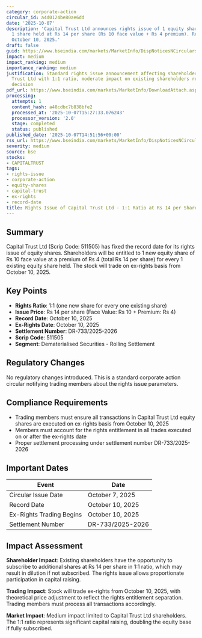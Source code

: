 ```yaml
---
category: corporate-action
circular_id: a4d0124be80ae6dd
date: '2025-10-07'
description: 'Capital Trust Ltd announces rights issue of 1 equity share for every
  1 share held at Rs 14 per share (Rs 10 face value + Rs 4 premium). Record date:
  October 10, 2025.'
draft: false
guid: https://www.bseindia.com/markets/MarketInfo/DispNoticesNCirculars.aspx?Noticeid={232DE1D2-D2D4-4C80-BECB-3B6FF9514FE5}&noticeno=20251007-70&dt=10/07/2025&icount=70&totcount=76&flag=0
impact: medium
impact_ranking: medium
importance_ranking: medium
justification: Standard rights issue announcement affecting shareholders of Capital
  Trust Ltd with 1:1 ratio, moderate impact on existing shareholders requiring investment
  decision
pdf_url: https://www.bseindia.com/markets/MarketInfo/DownloadAttach.aspx?id=20251007-70&attachedId=
processing:
  attempts: 1
  content_hash: a48cdbc7b838bfe2
  processed_at: '2025-10-07T15:27:33.076243'
  processor_version: '2.0'
  stage: completed
  status: published
published_date: '2025-10-07T14:51:56+00:00'
rss_url: https://www.bseindia.com/markets/MarketInfo/DispNoticesNCirculars.aspx?Noticeid={232DE1D2-D2D4-4C80-BECB-3B6FF9514FE5}&noticeno=20251007-70&dt=10/07/2025&icount=70&totcount=76&flag=0
severity: medium
source: bse
stocks:
- CAPITALTRUST
tags:
- rights-issue
- corporate-action
- equity-shares
- capital-trust
- ex-rights
- record-date
title: Rights Issue of Capital Trust Ltd - 1:1 Ratio at Rs 14 per Share
---
```


## Summary

Capital Trust Ltd (Scrip Code: 511505) has fixed the record date for its rights issue of equity shares. Shareholders will be entitled to 1 new equity share of Rs 10 face value at a premium of Rs 4 (total Rs 14 per share) for every 1 existing equity share held. The stock will trade on ex-rights basis from October 10, 2025.

## Key Points

- **Rights Ratio**: 1:1 (one new share for every one existing share)
- **Issue Price**: Rs 14 per share (Face Value: Rs 10 + Premium: Rs 4)
- **Record Date**: October 10, 2025
- **Ex-Rights Date**: October 10, 2025
- **Settlement Number**: DR-733/2025-2026
- **Scrip Code**: 511505
- **Segment**: Dematerialised Securities - Rolling Settlement

## Regulatory Changes

No regulatory changes introduced. This is a standard corporate action circular notifying trading members about the rights issue parameters.

## Compliance Requirements

- Trading members must ensure all transactions in Capital Trust Ltd equity shares are executed on ex-rights basis from October 10, 2025
- Members must account for the rights entitlement in all trades executed on or after the ex-rights date
- Proper settlement processing under settlement number DR-733/2025-2026

## Important Dates

| Event | Date |
|-------|------|
| Circular Issue Date | October 7, 2025 |
| Record Date | October 10, 2025 |
| Ex-Rights Trading Begins | October 10, 2025 |
| Settlement Number | DR-733/2025-2026 |

## Impact Assessment

**Shareholder Impact**: Existing shareholders have the opportunity to subscribe to additional shares at Rs 14 per share in 1:1 ratio, which may result in dilution if not subscribed. The rights issue allows proportionate participation in capital raising.

**Trading Impact**: Stock will trade ex-rights from October 10, 2025, with theoretical price adjustment to reflect the rights entitlement separation. Trading members must process all transactions accordingly.

**Market Impact**: Medium impact limited to Capital Trust Ltd shareholders. The 1:1 ratio represents significant capital raising, doubling the equity base if fully subscribed.